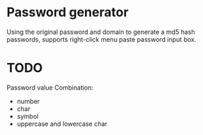 Password generator
=================

Using the original password and domain to generate a md5 hash passwords,
supports right-click menu paste password input box.


TODO
=================
Password value Combination:  
  * number
  * char
  * symbol
  * uppercase and lowercase char
